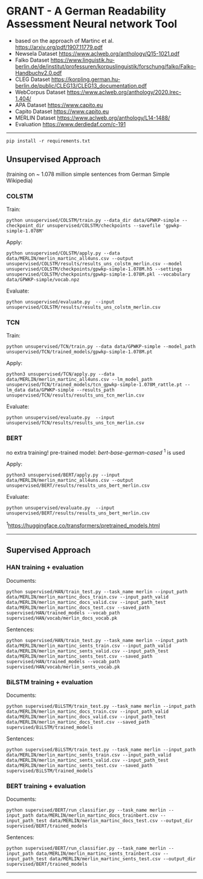 # GRANT - A German Readability Assessment Neural network Tool

* based on the approach of Martinc et al. https://arxiv.org/pdf/1907.11779.pdf
* Newsela Dataset https://www.aclweb.org/anthology/Q15-1021.pdf
* Falko Dataset https://www.linguistik.hu-berlin.de/de/institut/professuren/korpuslinguistik/forschung/falko/Falko-Handbuchv2.0.pdf
* CLEG Dataset https://korpling.german.hu-berlin.de/public/CLEG13/CLEG13_documentation.pdf
* WebCorpus Dataset https://www.aclweb.org/anthology/2020.lrec-1.404/
* APA Dataset https://www.capito.eu
* Capito Dataset https://www.capito.eu
* MERLIN Dataset https://www.aclweb.org/anthology/L14-1488/
* Evaluation https://www.derdiedaf.com/c-191


----------------------------------------------------------------------------------------------


    pip install -r requirements.txt


## Unsupervised Approach
(training on ~ 1.078 million simple sentences from German Simple Wikipedia)

### COLSTM 

Train:

    python unsupervised/COLSTM/train.py --data_dir data/GPWKP-simple --checkpoint_dir unsupervised/COLSTM/checkpoints --savefile 'gpwkp-simple-1.078M'

Apply:

    python unsupervised/COLSTM/apply.py --data data/MERLIN/merlin_martinc_all4uns.csv --output unsupervised/COLSTM/results/results_uns_colstm_merlin.csv --model unsupervised/COLSTM/checkpoints/gpwkp-simple-1.078M.h5 --settings unsupervised/COLSTM/checkpoints/gpwkp-simple-1.078M.pkl --vocabulary data/GPWKP-simple/vocab.npz

Evaluate:

    python unsupervised/evaluate.py  --input unsupervised/COLSTM/results/results_uns_colstm_merlin.csv


### TCN

Train:

    python unsupervised/TCN/train.py --data data/GPWKP-simple --model_path unsupervised/TCN/trained_models/gpwkp-simple-1.078M.pt

Apply:

    python3 unsupervised/TCN/apply.py --data data/MERLIN/merlin_martinc_all4uns.csv --lm_model_path unsupervised/TCN/trained_models/tcn_gpwkp-simple-1.078M_rattle.pt --lm_data data/GPWKP-simple --results_path unsupervised/TCN/results/results_uns_tcn_merlin.csv

Evaluate:

    python unsupervised/evaluate.py  --input unsupervised/TCN/results/results_uns_tcn_merlin.csv


### BERT

no extra training!
pre-trained model: *bert-base-german-cased* <sup>1</sup> is used 


Apply:

    python3 unsupervised/BERT/apply.py --input data/MERLIN/merlin_martinc_all4uns.csv --output unsupervised/BERT/results/results_uns_bert_merlin.csv 

Evaluate:

    python unsupervised/evaluate.py  --input unsupervised/BERT/results/results_uns_bert_merlin.csv


<sup>1</sup>https://huggingface.co/transformers/pretrained_models.html

----------------------------------------------------------------------------------------------

## Supervised Approach

### HAN training + evaluation

Documents:

    python supervised/HAN/train_test.py --task_name merlin --input_path data/MERLIN/merlin_martinc_docs_train.csv --input_path_valid data/MERLIN/merlin_martinc_docs_valid.csv --input_path_test data/MERLIN/merlin_martinc_docs_test.csv --saved_path supervised/HAN/trained_models --vocab_path supervised/HAN/vocab/merlin_docs_vocab.pk

Sentences:

    python supervised/HAN/train_test.py --task_name merlin --input_path data/MERLIN/merlin_martinc_sents_train.csv --input_path_valid data/MERLIN/merlin_martinc_sents_valid.csv --input_path_test data/MERLIN/merlin_martinc_sents_test.csv --saved_path supervised/HAN/trained_models --vocab_path supervised/HAN/vocab/merlin_sents_vocab.pk


### BiLSTM training + evaluation

Documents:

    python supervised/BiLSTM/train_test.py --task_name merlin --input_path data/MERLIN/merlin_martinc_docs_train.csv --input_path_valid data/MERLIN/merlin_martinc_docs_valid.csv --input_path_test data/MERLIN/merlin_martinc_docs_test.csv --saved_path supervised/BiLSTM/trained_models

Sentences:

    python supervised/BiLSTM/train_test.py --task_name merlin --input_path data/MERLIN/merlin_martinc_sents_train.csv --input_path_valid data/MERLIN/merlin_martinc_sents_valid.csv --input_path_test data/MERLIN/merlin_martinc_sents_test.csv --saved_path supervised/BiLSTM/trained_models


### BERT training + evaluation

Documents:

    python supervised/BERT/run_classifier.py --task_name merlin --input_path data/MERLIN/merlin_martinc_docs_trainbert.csv --input_path_test data/MERLIN/merlin_martinc_docs_test.csv --output_dir supervised/BERT/trained_models

Sentences:

    python supervised/BERT/run_classifier.py --task_name merlin --input_path data/MERLIN/merlin_martinc_sents_trainbert.csv --input_path_test data/MERLIN/merlin_martinc_sents_test.csv --output_dir supervised/BERT/trained_models



---------------------------------------------------------------------------------------------------